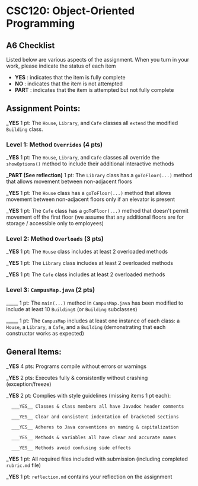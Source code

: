 # CSC120: Object-Oriented Programming
## A6 Checklist

Listed below are various aspects of the assignment.  When you turn in your work, please indicate the status of each item

- **YES** : indicates that the item is fully complete
- **NO** : indicates that the item is not attempted
- **PART** : indicates that the item is attempted but not fully complete


## Assignment Points:

___YES__ 1 pt: The `House`, `Library`, and `Cafe` classes all `extend` the modified `Building` class.

### Level 1: Method `Overrides` (4 pts)

___YES__ 1 pt: The `House`, `Library`, and `Cafe` classes all override the `showOptions()` method to include their additional interactive methods

___PART (See reflection)__ 1 pt: The `Library` class has a `goToFloor(...)` method that allows movement between non-adjacent floors

___YES__ 1 pt: The `House` class has a `goToFloor(...)` method that allows movement between non-adjacent floors only if an elevator is present

___YES__ 1 pt: The `Cafe` class has a `goToFloor(...)` method that doesn't permit movement off the first floor (we assume that any additional floors are for storage / accessible only to employees)

### Level 2: Method `Overloads` (3 pts)

___YES__ 1 pt: The `House` class includes at least 2 overloaded methods

___YES__ 1 pt: The `Library` class includes at least 2 overloaded methods

___YES__ 1 pt: The `Cafe` class includes at least 2 overloaded methods

### Level 3: `CampusMap.java` (2 pts)

_____ 1 pt: The `main(...)` method in `CampusMap.java` has been modified to include at least 10 `Building`s (or `Building` subclasses)

_____ 1 pt: The `CampusMap` includes at least one instance of each class: a `House`, a `Library`, a `Cafe`, and a `Building` (demonstrating that each constructor works as expected)



## General Items:

___YES__ 4 pts: Programs compile without errors or warnings

___YES__ 2 pts: Executes fully & consistently without crashing (exception/freeze)

___YES__ 2 pt: Complies with style guidelines (missing items 1 pt each):

      ___YES__ Classes & class members all have Javadoc header comments

      ___YES__ Clear and consistent indentation of bracketed sections

      ___YES__ Adheres to Java conventions on naming & capitalization

      ___YES__ Methods & variables all have clear and accurate names

      ___YES__ Methods avoid confusing side effects

___YES__ 1 pt: All required files included with submission (including completed `rubric.md` file)

___YES__ 1 pt: `reflection.md` contains your reflection on the assignment
